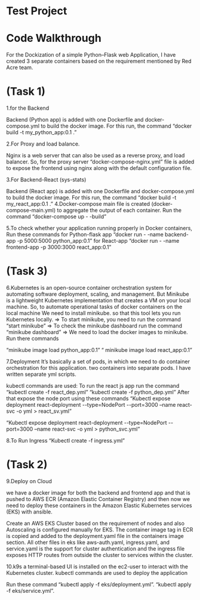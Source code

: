 # Test Project

# Code Walkthrough

For the Dockization of a simple Python–Flask web Application, I have created 3 separate containers based on the requirement mentioned by Red Acre team.
# (Task 1)
1.for the Backend

Backend (Python app) is added with one Dockerfile and docker-compose.yml to build the docker image. For this run, the command “docker build -t my_python_app:0.1  .”

2.For Proxy and load balance.
 
Nginx is a web server that can also be used as a reverse proxy, and load balancer. So, for the proxy server “docker-compose-nginx.yml” file is added to expose the frontend using nginx along with the default configuration file.

3.For Backend-React (sys-stats)
     
Backend (React app) is added with one Dockerfile and docker-compose.yml to build the docker image. For this run, the command “docker build -t my_react_app:0.1  .”
4.Docker-compose main file is created (docker-compose-main.yml)  to aggregate the output of each container. Run the command “docker-compose up - -build” 
 
5.To check whether your application running properly in Docker containers, Run these commands
   for Python-flask app
 “docker run - -name backend-app -p  5000:5000 python_app:0.1”
   for React-app 
 “docker run - -name frontend-app -p  3000:3000 react_app:0.1”

# (Task 3)

6.Kubernetes is an open-source container orchestration system for automating software deployment, scaling, and management. But Minikube is a lightweight Kubernetes implementation that creates a VM on your local machine.
So, to automate operational tasks of docker containers on the local machine 
We need to install minikube. so that this tool lets you run Kubernetes locally. 
=> To start minikube, you need to run the command “start minikube”
=> To check the minikube dashboard run the command “minikube dashboard”
=> We need to load the docker images to minikube. Run there commands 

 “minikube image load  python_app:0.1”
 “ minikube image load  react_app:0.1”

7.Deployment 
 It’s basically a set of pods, in which we need to do container orchestration for this application. two containers into separate pods. I have written separate yml scripts. 

 kubectl commands are used:
 To run the react js app run the command 
“kubectl create -f react_dep.yml” 
“kubectl create -f python_dep.yml”
After that expose the node port using these commands
“Kubectl expose deployment react-deployment  --type=NodePort  --port=3000 –name react-svc -o yml > react_sv.yml”

“Kubectl expose deployment react-deployment  --type=NodePort  --port=3000 –name react-svc -o yml > python_svc.yml”

8.To Run Ingress 
“Kubectl create -f ingress.yml”

# (Task 2)
9.Deploy on Cloud 

we have a docker image for both the backend and frontend app and that is pushed to AWS ECR (Amazon Elastic Container Registry) and then now we need to deploy these containers in the Amazon Elastic Kubernetes services (EKS) with ansible.

Create an AWS EKS Cluster based on the requirement of nodes and also Autoscaling is configured manually for EKS. The container image tag in ECR is copied and added to the deployment.yaml file in the containers image section. All other files in eks like
aws-auth.yaml, ingress.yaml, and service.yaml is the support for cluster authentication and the ingress file exposes HTTP routes from outside the cluster to services within the cluster.


10.k9s a terminal-based UI is installed on the ec2-user to interact with the Kubernetes cluster. kubectl commands are used to deploy the application 

Run these command 
 “kubectl apply -f eks/deployment.yml”. 
 “kubectl apply -f eks/service.yml”.
